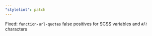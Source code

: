 ```yaml
---
"stylelint": patch
---
```


Fixed: `function-url-quotes` false positives for SCSS variables and `#`/`?` characters
